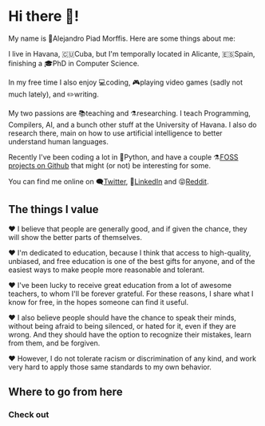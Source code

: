 # Hi there 🖖!

My name is 👨Alejandro Piad Morffis. Here are some things about me:

I live in Havana, 🇨🇺Cuba, but I'm temporally located in Alicante, 🇪🇸Spain, finishing a 🎓PhD in Computer Science.  

In my free time I also enjoy 💻coding, 🎮playing video games (sadly not much lately), and ✏️writing.

My two passions are 📚teaching and ⚗️researching. I teach Programming, Compilers, AI, and a bunch other stuff at the University of Havana. I also do research there, main on how to use artificial intelligence to better understand human languages.

Recently I've been coding a lot in 🐍Python, and have a couple ⚗️[FOSS projects on Github](https://apiad.net/projects) that might (or not) be interesting for some.

You can find me online on 🗨️[Twitter](https://twitter.com/AlejandroPiad), 💼[LinkedIn](https://linkedin.com/in/apiad) and 😝[Reddit](https://www.reddit.com/user/apiad).

## The things I value

❤️ I believe that people are generally good, and if given the chance, they will show the better parts of themselves. 

❤️ I'm dedicated to education, because I think that access to high-quality, unbiased, and free education is one of the best gifts for anyone, and of the easiest ways to make people more reasonable and tolerant. 

❤️ I've been lucky to receive great education from a lot of awesome teachers, to whom I'll be forever grateful. For these reasons, I share what I know for free, in the hopes someone can find it useful.

❤️ I also believe people should have the chance to speak their minds, without being afraid to being silenced, or hated for it, even if they are wrong. And they should have the option to recognize their mistakes, learn from them, and be forgiven. 

❤️ However, I do not tolerate racism or discrimination of any kind, and work very hard to apply those same standards to my own behavior.

## Where to go from here

### Check out